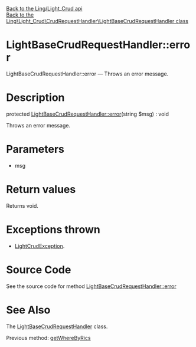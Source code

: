[Back to the Ling/Light_Crud api](https://github.com/lingtalfi/Light_Crud/blob/master/doc/api/Ling/Light_Crud.md)<br>
[Back to the Ling\Light_Crud\CrudRequestHandler\LightBaseCrudRequestHandler class](https://github.com/lingtalfi/Light_Crud/blob/master/doc/api/Ling/Light_Crud/CrudRequestHandler/LightBaseCrudRequestHandler.md)


LightBaseCrudRequestHandler::error
================



LightBaseCrudRequestHandler::error — Throws an error message.




Description
================


protected [LightBaseCrudRequestHandler::error](https://github.com/lingtalfi/Light_Crud/blob/master/doc/api/Ling/Light_Crud/CrudRequestHandler/LightBaseCrudRequestHandler/error.md)(string $msg) : void




Throws an error message.




Parameters
================


- msg

    


Return values
================

Returns void.


Exceptions thrown
================

- [LightCrudException](https://github.com/lingtalfi/Light_Crud/blob/master/doc/api/Ling/Light_Crud/Exception/LightCrudException.md).&nbsp;







Source Code
===========
See the source code for method [LightBaseCrudRequestHandler::error](https://github.com/lingtalfi/Light_Crud/blob/master/CrudRequestHandler/LightBaseCrudRequestHandler.php#L321-L324)


See Also
================

The [LightBaseCrudRequestHandler](https://github.com/lingtalfi/Light_Crud/blob/master/doc/api/Ling/Light_Crud/CrudRequestHandler/LightBaseCrudRequestHandler.md) class.

Previous method: [getWhereByRics](https://github.com/lingtalfi/Light_Crud/blob/master/doc/api/Ling/Light_Crud/CrudRequestHandler/LightBaseCrudRequestHandler/getWhereByRics.md)<br>

